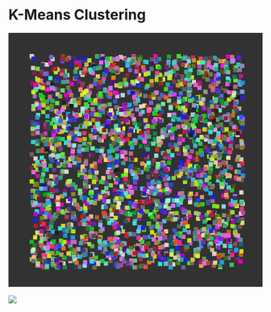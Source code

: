 # K-Means Clustering

![](https://github.com/2PacIsAlive/practice/blob/master/python_KB/datamining/k-means_clustering.gif)

![](https://github.com/2PacIsAlive/practice/blob/master/python_KB/datamining/k-means_clustering-2.gif)
